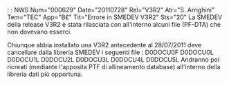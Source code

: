  :  : NWS Num="000629" Date="20110728" Rel="V3R2" Atr="S. Arrighini" Tem="TEC" App="B£" Tit="Errore in SMEDEV V3R2" Sts="20"
La SMEDEV della release V3R2 è stata rilasciata con all'interno alcuni file (PF-DTA) che non dovevano esserci.

Chiunque abbia installato una V3R2 antecedente al 28/07/2011 deve cancellare dalla libreria SMEDEV i seguenti file : 
D0DOCU0F
D0DOCU0L
D0DOCU1L
D0DOCU2L
D0DOCU3L
D0DOCU4L
D0DOCU5L
Andranno poi ricreati (mediante l'apposita PTF di allineamento database) all'interno della libreria
dati più opportuna.
